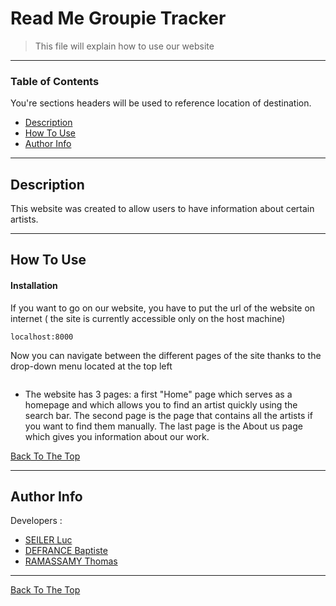 # Read Me Groupie Tracker

> This file will explain how to use our website

---

### Table of Contents
You're sections headers will be used to reference location of destination.

- [Description](#description)
- [How To Use](#how-to-use)
- [Author Info](#author-info)

---

## Description

This website was created to allow users to have information about certain artists.

---

## How To Use

#### Installation
If you want to go on our website, you have to put the url of the website on internet (
the site is currently accessible only on the host machine)
```
localhost:8000
```
Now you can navigate between the different pages of the site thanks to the drop-down menu located at the top left

```

```
- The website has 3 pages: a first "Home" page which serves as a homepage and which allows you to find an artist quickly using the search bar. The second page is the page that contains all the artists if you want to find them manually. The last page is the About us page which gives you information about our work.



[Back To The Top](#read-me-template)



---

## Author Info

Developers :

- [SEILER Luc](#description)
- [DEFRANCE Baptiste](#how-to-use)
- [RAMASSAMY Thomas](#author-info)

---

[Back To The Top](#read-me-template)